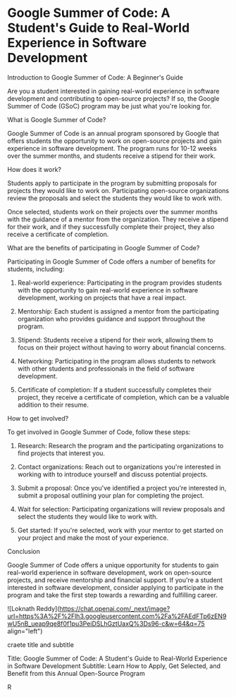 # Google Summer of Code: A Student's Guide to Real-World Experience in Software Development

Introduction to Google Summer of Code: A Beginner's Guide

Are you a student interested in gaining real-world experience in software development and contributing to open-source projects? If so, the Google Summer of Code (GSoC) program may be just what you're looking for.

What is Google Summer of Code?

Google Summer of Code is an annual program sponsored by Google that offers students the opportunity to work on open-source projects and gain experience in software development. The program runs for 10-12 weeks over the summer months, and students receive a stipend for their work.

How does it work?

Students apply to participate in the program by submitting proposals for projects they would like to work on. Participating open-source organizations review the proposals and select the students they would like to work with.

Once selected, students work on their projects over the summer months with the guidance of a mentor from the organization. They receive a stipend for their work, and if they successfully complete their project, they also receive a certificate of completion.

What are the benefits of participating in Google Summer of Code?

Participating in Google Summer of Code offers a number of benefits for students, including:

1. Real-world experience: Participating in the program provides students with the opportunity to gain real-world experience in software development, working on projects that have a real impact.
    
2. Mentorship: Each student is assigned a mentor from the participating organization who provides guidance and support throughout the program.
    
3. Stipend: Students receive a stipend for their work, allowing them to focus on their project without having to worry about financial concerns.
    
4. Networking: Participating in the program allows students to network with other students and professionals in the field of software development.
    
5. Certificate of completion: If a student successfully completes their project, they receive a certificate of completion, which can be a valuable addition to their resume.
    

How to get involved?

To get involved in Google Summer of Code, follow these steps:

1. Research: Research the program and the participating organizations to find projects that interest you.
    
2. Contact organizations: Reach out to organizations you're interested in working with to introduce yourself and discuss potential projects.
    
3. Submit a proposal: Once you've identified a project you're interested in, submit a proposal outlining your plan for completing the project.
    
4. Wait for selection: Participating organizations will review proposals and select the students they would like to work with.
    
5. Get started: If you're selected, work with your mentor to get started on your project and make the most of your experience.
    

Conclusion

Google Summer of Code offers a unique opportunity for students to gain real-world experience in software development, work on open-source projects, and receive mentorship and financial support. If you're a student interested in software development, consider applying to participate in the program and take the first step towards a rewarding and fulfilling career.

![Loknath Reddy](https://chat.openai.com/_next/image?url=https%3A%2F%2Flh3.googleusercontent.com%2Fa%2FAEdFTp6zEN9wU5nB_ueap9qe8f0f1pu3PeiDSLhGztUaxQ%3Ds96-c&w=64&q=75 align="left")

craete title and subtitle

Title: Google Summer of Code: A Student's Guide to Real-World Experience in Software Development Subtitle: Learn How to Apply, Get Selected, and Benefit from this Annual Open-Source Program

R
